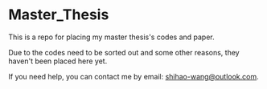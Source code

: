 # Master_Thesis
This is a repo for placing my master thesis's codes and paper.

Due to the codes need to be sorted out and some other reasons, they haven't been placed here yet.

If you need help, you can contact me by email: shihao-wang@outlook.com.
